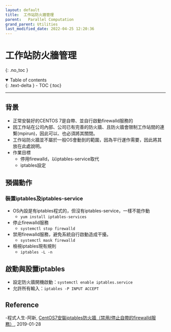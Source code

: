 ```yaml
---
layout: default
title:  工作站防火牆管理
parent:   Parallel Computation
grand_parent: Utilities
last_modified_date: 2022-04-25 12:20:36
---
```

# 工作站防火牆管理
{: .no_toc }

<details open markdown="block">
  <summary>
    Table of contents
  </summary>
  {: .text-delta }
- TOC
{:toc}
</details>

---

## 背景
- 正常安裝好的CENTOS 7是自帶、並自行啟動firewalld服務的
- 因工作站在公司內部、公司已有完善的防火牆、且防火牆會限制工作站間的連繫(mpirun)，因此可以、也必須將其關閉。
- 工作站防火牆並不屬於一般OS會動到的範圍，因為平行運作需要，因此將其放在此處說明。
- 作業目標
  - 停用firewalld，以iptables-service取代
  - iptables設定

## 預備動作
### 裝置iptables及iptables-service
- OS內設是有iptables程式的，但沒有iptables-service，一樣不能作動
  - `yum install iptables-services`
- 停止firewalld服務
  - `systemctl stop firewalld`
- 禁用firewalld服務，避免系統自行啟動造成干擾。
  - `systemctl mask firewalld`
- 檢視iptables現有規則
  - `iptables -L -n`

## 啟動與設置iptables

- 設定防火牆開機啟動：`systemctl enable iptables.service`
- 允許所有輸入：`iptables -P INPUT ACCEPT`

## Reference
-程式人生-阿新, [CentOS7安裝iptables防火牆（禁用/停止自帶的firewalld服務）](https://www.796t.com/content/1548640287.html), 2019-01-28
